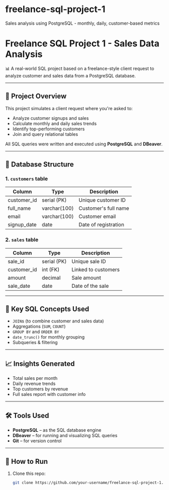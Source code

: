 # freelance-sql-project-1
Sales analysis using PostgreSQL - monthly, daily, customer-based metrics
# Freelance SQL Project 1 - Sales Data Analysis

📊 A real-world SQL project based on a freelance-style client request to analyze customer and sales data from a PostgreSQL database.

---

## 🚀 Project Overview

This project simulates a client request where you're asked to:
- Analyze customer signups and sales
- Calculate monthly and daily sales trends
- Identify top-performing customers
- Join and query relational tables

All SQL queries were written and executed using **PostgreSQL** and **DBeaver**.

---

## 📁 Database Structure

### 1. `customers` table
| Column       | Type         | Description           |
|--------------|--------------|-----------------------|
| customer_id  | serial (PK)  | Unique customer ID    |
| full_name    | varchar(100) | Customer's full name  |
| email        | varchar(100) | Customer email        |
| signup_date  | date         | Date of registration  |

### 2. `sales` table
| Column      | Type         | Description             |
|-------------|--------------|-------------------------|
| sale_id     | serial (PK)  | Unique sale ID          |
| customer_id | int (FK)     | Linked to customers     |
| amount      | decimal      | Sale amount             |
| sale_date   | date         | Date of the sale        |

---

## 🧠 Key SQL Concepts Used
- `JOIN`s (to combine customer and sales data)
- Aggregations (`SUM`, `COUNT`)
- `GROUP BY` and `ORDER BY`
- `date_trunc()` for monthly grouping
- Subqueries & filtering

---

## 📈 Insights Generated
- Total sales per month
- Daily revenue trends
- Top customers by revenue
- Full sales report with customer info

---

## 🛠 Tools Used
- **PostgreSQL** – as the SQL database engine
- **DBeaver** – for running and visualizing SQL queries
- **Git** – for version control

---

## 📂 How to Run
1. Clone this repo:
   ```bash
   git clone https://github.com/your-username/freelance-sql-project-1.git


